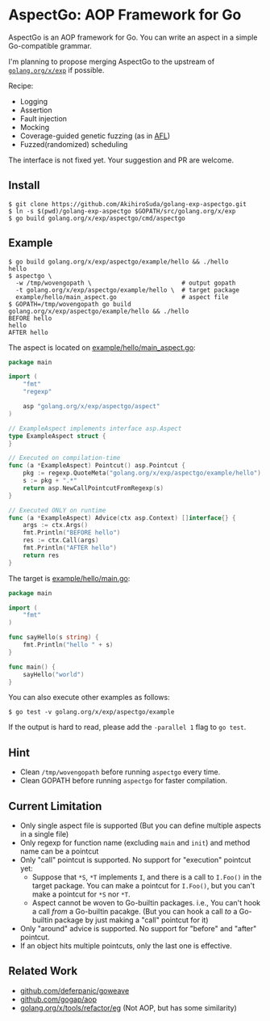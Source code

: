 # AspectGo: AOP Framework for Go

AspectGo is an AOP framework for Go.
You can write an aspect in a simple Go-compatible grammar.

I'm planning to propose merging AspectGo to the upstream of [`golang.org/x/exp`](https://godoc.org/golang.org/x/exp) if possible.

Recipe:

 * Logging
 * Assertion
 * Fault injection
 * Mocking
 * Coverage-guided genetic fuzzing (as in [AFL](http://lcamtuf.coredump.cx/afl/technical_details.txt))
 * Fuzzed(randomized) scheduling

The interface is not fixed yet.
Your suggestion and PR are welcome.

## Install

    $ git clone https://github.com/AkihiroSuda/golang-exp-aspectgo.git
    $ ln -s $(pwd)/golang-exp-aspectgo $GOPATH/src/golang.org/x/exp
    $ go build golang.org/x/exp/aspectgo/cmd/aspectgo

## Example

    $ go build golang.org/x/exp/aspectgo/example/hello && ./hello
    hello
    $ aspectgo \
      -w /tmp/wovengopath \                         # output gopath
      -t golang.org/x/exp/aspectgo/example/hello \  # target package
      example/hello/main_aspect.go                  # aspect file
    $ GOPATH=/tmp/wovengopath go build golang.org/x/exp/aspectgo/example/hello && ./hello
    BEFORE hello
    hello
    AFTER hello

The aspect is located on [example/hello/main_aspect.go](example/hello/main_aspect.go):

```go
package main

import (
	"fmt"
	"regexp"

	asp "golang.org/x/exp/aspectgo/aspect"
)

// ExampleAspect implements interface asp.Aspect
type ExampleAspect struct {
}

// Executed on compilation-time
func (a *ExampleAspect) Pointcut() asp.Pointcut {
	pkg := regexp.QuoteMeta("golang.org/x/exp/aspectgo/example/hello")
	s := pkg + ".*"
	return asp.NewCallPointcutFromRegexp(s)
}

// Executed ONLY on runtime
func (a *ExampleAspect) Advice(ctx asp.Context) []interface{} {
	args := ctx.Args()
	fmt.Println("BEFORE hello")
	res := ctx.Call(args)
	fmt.Println("AFTER hello")
	return res
}
```


The target is [example/hello/main.go](example/hello/main.go):
```go
package main

import (
	"fmt"
)

func sayHello(s string) {
	fmt.Println("hello " + s)
}

func main() {
	sayHello("world")
}
```


You can also execute other examples as follows:

    $ go test -v golang.org/x/exp/aspectgo/example

If the output is hard to read, please add the `-parallel 1` flag to `go test`.

## Hint

 * Clean `/tmp/wovengopath` before running `aspectgo` every time.
 * Clean GOPATH before running `aspectgo` for faster compilation.

## Current Limitation

 * Only single aspect file is supported (But you can define multiple aspects in a single file)
 * Only regexp for function name (excluding `main` and `init`) and method name can be a pointcut
 * Only "call" pointcut is supported. No support for "execution" pointcut yet:
   * Suppose that `*S`, `*T` implements `I`, and there is a call to `I.Foo()` in the target package. You can make a pointcut for `I.Foo()`, but you can't make a pointcut for `*S` nor `*T`.
   * Aspect cannot be woven to Go-builtin packages. i.e., You can't hook a call _from_ a Go-builtin pacakge. (But you can hook a call _to_ a Go-builtin package by just making a "call" pointcut for it)
 * Only "around" advice is supported. No support for "before" and "after" pointcut.
 * If an object hits multiple pointcuts, only the last one is effective.
 
## Related Work

 * [github.com/deferpanic/goweave](https://github.com/deferpanic/goweave)
 * [github.com/gogap/aop](https://github.com/gogap/aop)
 * [golang.org/x/tools/refactor/eg](https://github.com/golang/tools/blob/master/refactor/eg/eg.go) (Not AOP, but has some similarity)
